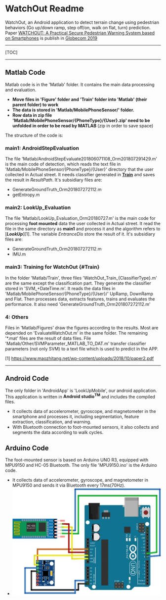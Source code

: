 # WatchOut Readme

WatchOut, an Android application to detect terrain change using pedestrian behaviors (Go up/down ramp, step off/on, walk on flat, turn) prediction. Paper [WATCHOUT: A Practical Secure Pedestrian Warning System based on Smartphones](https://ieeexplore.ieee.org/abstract/document/9014250) is publish in [Globecom 2019](https://globecom2019.ieee-globecom.org/) 

------

[TOC]

------

## Matlab Code

Matlab code is in the 'Matlab' folder. It contains the main data processing and evaluation. 

- **Move files in 'Figure' folder and 'Train' folder into 'Matlab' (their parent folder) to work**
- **The data is stored in 'Matlab/MobilePhoneSensor/' folder.** 
- **Row data in zip file 'Matlab/MobilePhoneSensor/{PhoneType}/{User}.zip' need to be unfolded in order to be read by MATLAB** (zip in order to save space)

The structure of the code is: 

### main1: AndroidStepEvaluation

The file 'Matlab/AndroidStepEvaluate201806071108_Orm201807291429.m' is the main code of detection, which reads the text file in 'Matlab/MobilePhoneSensor/{PhoneType}/{User}' directory that the user collected in Actual street. It needs classifier generated in [**Train**](#Train) and saves the result in *ResultPath*. It's subsidiary files are:

- GenerateGroundTruth_Orm201807272112.m
- getEntropy.m

### main2: LookUp_Evaluation

The file 'Matlab/LookUp_Evaluation_Orm20180727.m' is the main code for processing **foot mounted** data the user collected in Actual street. It read the file in the same directory as **main1** and process it and the algorithm refers to [***LookUp***][1]. The variable *EntranceDis* store the result of it. It's subsidiary files are: 

- GenerateGroundTruth_Orm201807272112.m
- IMU.m

### main3: Training for WatchOut {#Train}

In the folder 'Matlab/Train', three files 'WatchOut_Train_{ClassifierType}.m' are the same except the classification part. They generate the classifier stored in 'SVM\_+DateTime.m'. It reads the data files in 'Matlab/MobilePhoneSensor/{PhoneType}/{User}/' UpRamp, DownRamp and Flat. Then processes data, extracts features, trains and evaluates the performance. It also need 'GenerateGroundTruth_Orm201807272112.m'

### 4: Others

Files in 'Matlab/Figures' draw the figures according to the results. Most are depended on 'EvaluateWatchOut.m' in the same folder. The remaining '\*.mat' files are the result of data files. File 'Matlab/Other/SVMParameter_MATLAB_TO_DAT.m' transfer classifier parameters (not only SVM) to a text file which is used to predict in the APP. 

[1] https://www.maozhitang.net/wp-content/uploads/2018/10/paper2.pdf

------

## Android Code

The only folder in 'AndroidApp' is 'LookUpMobile', our android application. This application is written in **Android studio<sup>TM</sup>** and includes the compiled files. 

- It collects data of accelerometer, gyroscope, and magnetometer in the smartphone and processes it, including segmentation, feature extraction, classification, and warning. 
- With Bluetooth connection to foot-mounted sensors, it also collects and segments the data according to walk cycles. 

## Arduino Code

The foot-mounted sensor is based on Arduino UNO R3, equipped with MPU9150 and HC-05 Bluetooth. The only file 'MPU9150.ino' is the Arduino code. 

- It collects data of accelerometer, gyroscope, and magnetometer in MPU9150 and sends it via Bluetooth every 17ms(70Hz). 
- ![Wiring diagram](./Arduino/Arduino.png)